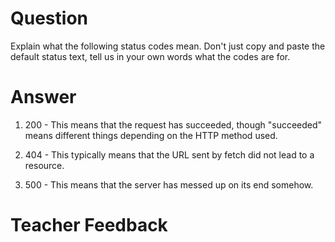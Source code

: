 # Question

Explain what the following status codes mean. Don't just copy and paste the default status text, tell us in your own words what the codes are for.

# Answer

1. 200 - This means that the request has succeeded, though "succeeded" means different things depending on the HTTP method used.

2. 404 - This typically means that the URL sent by fetch did not lead to a resource.

3. 500 - This means that the server has messed up on its end somehow.

# Teacher Feedback
